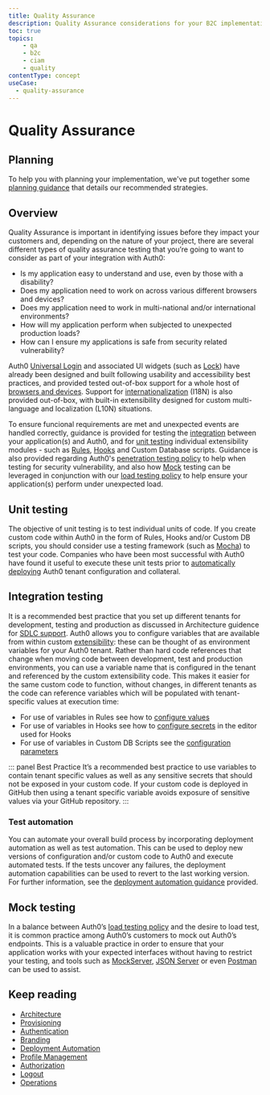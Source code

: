 ```yaml
---
title: Quality Assurance
description: Quality Assurance considerations for your B2C implementation.
toc: true
topics:
    - qa
    - b2c
    - ciam
    - quality
contentType: concept
useCase:
  - quality-assurance
---
```

# Quality Assurance

## Planning

To help you with planning your implementation, we've put together some [planning guidance](#) that details our recommended strategies.

## Overview

Quality Assurance is important in identifying issues before they impact your customers and, depending on the nature of your project, there are several different types of quality assurance testing that you’re going to want to consider as part of your integration with Auth0:

* Is my application easy to understand and use, even by those with a disability? 
* Does my application need to work on across various different browsers and devices?
* Does my application need to work in multi-national and/or international environments? 
* How will my application perform when subjected to unexpected production loads?
* How can I ensure my applications is safe from security related vulnerability?

Auth0 [Universal Login](/universal-login) and associated UI widgets (such as [Lock](/libraries/lock)) have already been designed and built following usability and accessibility best practices, and provided tested out-of-box support for a whole host of [browsers and devices](/support/matrix#browsers). Support for [internationalization](/i18n) (I18N) is also provided out-of-box, with built-in extensibility designed for custom multi-language and localization (L10N) situations.  

To ensure funcional requirements are met and unexpected events are handled correctly, guidance is provided for testing the [integration](#integration-testing) between your application(s) and Auth0, and for [unit testing](#unit-testing) individual extensibility modules - such as [Rules](/rules/guides/debug#try-this-rule), [Hooks](/hooks/guides/edit-hooks-using-dashboard#test-hooks) and Custom Database scripts. Guidance is also provided regarding Auth0's [penetration testing policy](/policies/penetration-testing) to help when testing for security vulnerability, and also how [Mock](#mock-testing) testing can be leveraged in conjunction with our [load testing policy](/policies/load-testing) to help ensure your application(s) perform under unexpected load.  


## Unit testing

The objective of unit testing is to test individual units of code. If you create custom code within Auth0 in the form of Rules, Hooks and/or Custom DB scripts, you should consider use a testing framework (such as [Mocha](https://mochajs.org/)) to test your code. Companies who have been most successful with Auth0 have found it useful to execute these unit tests prior to [automatically deploying](/architecture-scenarios/implementation/b2c/b2c-deployment) Auth0 tenant configuration and collateral.


## Integration testing 

It is a recommended best practice that you set up different tenants for development, testing and production as discussed in Architecture guidence for [SDLC support](architecture-scenarios/implementation/b2c/b2c-architecture#sdlc-support). Auth0 allows you to configure variables that are available from within custom [extensibility](/topics/extensibility): these can be thought of as environment variables for your Auth0 tenant. Rather than hard code references that change when moving code between development, test and production environments, you can use a variable name that is configured in the tenant and referenced by the custom extensibility code. This makes it easier for the same custom code to function, without changes, in different tenants as the code can reference variables which will be populated with tenant-specific values at execution time:

* For use of variables in Rules see how to [configure values](/rules/guides/configuration#configure-values)
* For use of variables in Hooks see how to [configure secrets](https://webtask.io/docs/editor/secrets) in the editor used for Hooks
* For use of variables in Custom DB Scripts see the [configuration parameters](/connections/database/custom-db/create-db-connection#step-3-add-configuration-parameters) 

::: panel Best Practice
It’s a recommended best practice to use variables to contain tenant specific values as well as any sensitive secrets that should not be exposed in your custom code. If your custom code is deployed in GitHub then using a tenant specific variable avoids exposure of sensitive values via your GitHub repository.
:::

### Test automation

You can automate your overall build process by incorporating deployment automation as well as test automation. This can be used to deploy new versions of configuration and/or custom code to Auth0 and execute automated tests. If the tests uncover any failures, the deployment automation capabilities can be used to revert to the last working version. For further information, see the [deployment automation guidance](/architecture-scenarios/implementation/b2c/b2c-deployment) provided.

## Mock testing 

In a balance between Auth0’s [load testing policy](/policies/load-testing) and the desire to load test, it is common practice among Auth0’s customers to mock out Auth0’s endpoints. This is a valuable practice in order to ensure that your application works with your expected interfaces without having to restrict your testing, and tools such as [MockServer](http://www.mock-server.com/), [JSON Server](https://github.com/typicode/json-server) or even [Postman](https://learning.getpostman.com/docs/postman/mock_servers/setting_up_mock/) can be used to assist. 


## Keep reading

* [Architecture](/architecture-scenarios/implementation/b2c/b2c-architecture)
* [Provisioning](/architecture-scenarios/implementation/b2c/b2c-provisioning)
* [Authentication](/architecture-scenarios/implementation/b2c/b2c-authentication)
* [Branding](/architecture-scenarios/implementation/b2c/b2c-branding)
* [Deployment Automation](/architecture-scenarios/implementation/b2c/b2c-deployment)
* [Profile Management](/architecture-scenarios/implementation/b2c/b2c-profile-mgmt)
* [Authorization](/architecture-scenarios/implementation/b2c/b2c-authorization)
* [Logout](/architecture-scenarios/implementation/b2c/b2c-logout)
* [Operations](/architecture-scenarios/implementation/b2c/b2c-operations)
